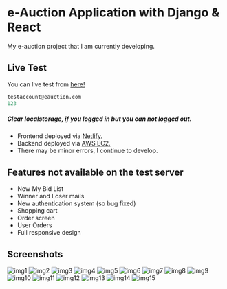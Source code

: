 # e-Auction Application with Django & React

My e-auction project that I am currently developing.

## Live Test

You can live test from [here!](https://nidea1.com.tr)

```python
testaccount@eauction.com
123
```
##### Clear localstorage, if you logged in but you can not logged out.

- Frontend deployed via [Netlify.](https://www.netlify.com)
- Backend deployed via [AWS EC2.](https://aws.amazon.com/ec2/)
- There may be minor errors, I continue to develop.

## Features not available on the test server

- New My Bid List
- Winner and Loser mails
- New authentication system (so bug fixed)
- Shopping cart
- Order screen
- User Orders
- Full responsive design

## Screenshots

![img1](https://cdn.discordapp.com/attachments/1035852765756411995/1117845844398444594/image.png)
![img2](https://cdn.discordapp.com/attachments/1035852765756411995/1117845778719842455/image.png)
![img3](https://cdn.discordapp.com/attachments/1035852765756411995/1117846268438384640/image.png)
![img4](https://cdn.discordapp.com/attachments/1035852765756411995/1117846078671290408/image.png)
![img5](https://cdn.discordapp.com/attachments/1035852765756411995/1117846190780842075/image.png)
![img6](https://cdn.discordapp.com/attachments/1035852765756411995/1118556949101940787/image.png)
![img7](https://cdn.discordapp.com/attachments/1035852765756411995/1118557007667003452/image.png)
![img8](https://cdn.discordapp.com/attachments/1035852765756411995/1118557141469507584/image.png)
![img9](https://cdn.discordapp.com/attachments/1035852765756411995/1120343199555264584/image.png)
![img10](https://cdn.discordapp.com/attachments/1035852765756411995/1118932173672677498/image.png)
![img11](https://cdn.discordapp.com/attachments/1035852765756411995/1120343338890047618/image.png)
![img12](https://cdn.discordapp.com/attachments/1035852765756411995/1120734141437198447/image.png)
![img13](https://cdn.discordapp.com/attachments/1035852765756411995/1120734374296567941/image.png)
![img14](https://cdn.discordapp.com/attachments/1035852765756411995/1121076033685291078/image.png)
![img15](https://cdn.discordapp.com/attachments/1035852765756411995/1121076191764418651/image.png)


